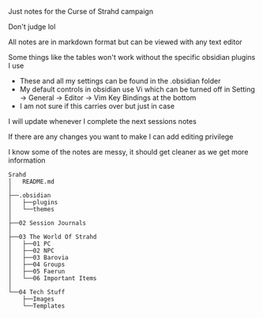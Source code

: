 Just notes for the Curse of Strahd campaign

Don't judge lol

All notes are in markdown format but can be viewed with any text editor

Some things like the tables won't work without the specific obsidian plugins I use
- These and all my settings can be found in the .obsidian folder
- My default controls in obsidian use Vi which can be turned off in Setting -> General -> Editor -> Vim Key Bindings at the bottom
- I am not sure if this carries over but just in case

  
I will update whenever I complete the next sessions notes

If there are any changes you want to make I can add editing privilege

I know some of the notes are messy, it should get cleaner as we get more information

```
Srahd 
│   README.md
│
├──.obsidian
│   ├──plugins
│   └──themes
│
├──02 Session Journals
│
├──03 The World Of Strahd 
│   ├──01 PC
│   ├──02 NPC
│   ├──03 Barovia 
│   ├──04 Groups
│   ├──05 Faerun 
│   └──06 Important Items
│
└──04 Tech Stuff
    ├──Images
    └──Templates
```
